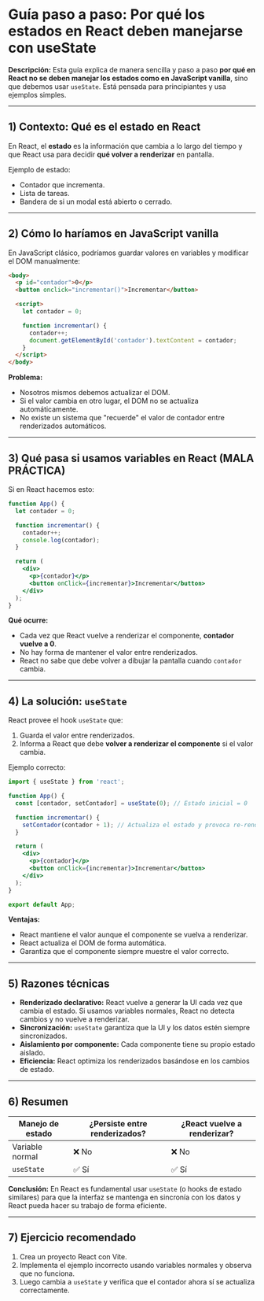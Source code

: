 # Guía paso a paso: Por qué los estados en React deben manejarse con **useState**

**Descripción:**
Esta guía explica de manera sencilla y paso a paso **por qué en React no se deben manejar los estados como en JavaScript vanilla**, sino que debemos usar `useState`. Está pensada para principiantes y usa ejemplos simples.

---

## 1) Contexto: Qué es el estado en React
En React, el **estado** es la información que cambia a lo largo del tiempo y que React usa para decidir **qué volver a renderizar** en pantalla.

Ejemplo de estado:
- Contador que incrementa.
- Lista de tareas.
- Bandera de si un modal está abierto o cerrado.

---

## 2) Cómo lo haríamos en JavaScript vanilla
En JavaScript clásico, podríamos guardar valores en variables y modificar el DOM manualmente:

```html
<body>
  <p id="contador">0</p>
  <button onclick="incrementar()">Incrementar</button>

  <script>
    let contador = 0;

    function incrementar() {
      contador++;
      document.getElementById('contador').textContent = contador;
    }
  </script>
</body>
```

**Problema:**
- Nosotros mismos debemos actualizar el DOM.
- Si el valor cambia en otro lugar, el DOM no se actualiza automáticamente.
- No existe un sistema que "recuerde" el valor de contador entre renderizados automáticos.

---

## 3) Qué pasa si usamos variables en React (MALA PRÁCTICA)
Si en React hacemos esto:

```jsx
function App() {
  let contador = 0;

  function incrementar() {
    contador++;
    console.log(contador);
  }

  return (
    <div>
      <p>{contador}</p>
      <button onClick={incrementar}>Incrementar</button>
    </div>
  );
}
```

**Qué ocurre:**
- Cada vez que React vuelve a renderizar el componente, **contador vuelve a 0**.
- No hay forma de mantener el valor entre renderizados.
- React no sabe que debe volver a dibujar la pantalla cuando `contador` cambia.

---

## 4) La solución: `useState`
React provee el hook `useState` que:
1. Guarda el valor entre renderizados.
2. Informa a React que debe **volver a renderizar el componente** si el valor cambia.

Ejemplo correcto:

```jsx
import { useState } from 'react';

function App() {
  const [contador, setContador] = useState(0); // Estado inicial = 0

  function incrementar() {
    setContador(contador + 1); // Actualiza el estado y provoca re-render
  }

  return (
    <div>
      <p>{contador}</p>
      <button onClick={incrementar}>Incrementar</button>
    </div>
  );
}

export default App;
```

**Ventajas:**
- React mantiene el valor aunque el componente se vuelva a renderizar.
- React actualiza el DOM de forma automática.
- Garantiza que el componente siempre muestre el valor correcto.

---

## 5) Razones técnicas
- **Renderizado declarativo:** React vuelve a generar la UI cada vez que cambia el estado. Si usamos variables normales, React no detecta cambios y no vuelve a renderizar.
- **Sincronización:** `useState` garantiza que la UI y los datos estén siempre sincronizados.
- **Aislamiento por componente:** Cada componente tiene su propio estado aislado.
- **Eficiencia:** React optimiza los renderizados basándose en los cambios de estado.

---

## 6) Resumen
| Manejo de estado | ¿Persiste entre renderizados? | ¿React vuelve a renderizar? |
|------------------|--------------------------------|-----------------------------|
| Variable normal  | ❌ No                          | ❌ No                        |
| `useState`       | ✅ Sí                          | ✅ Sí                        |

**Conclusión:** En React es fundamental usar `useState` (o hooks de estado similares) para que la interfaz se mantenga en sincronía con los datos y React pueda hacer su trabajo de forma eficiente.

---

## 7) Ejercicio recomendado
1. Crea un proyecto React con Vite.
2. Implementa el ejemplo incorrecto usando variables normales y observa que no funciona.
3. Luego cambia a `useState` y verifica que el contador ahora sí se actualiza correctamente.

